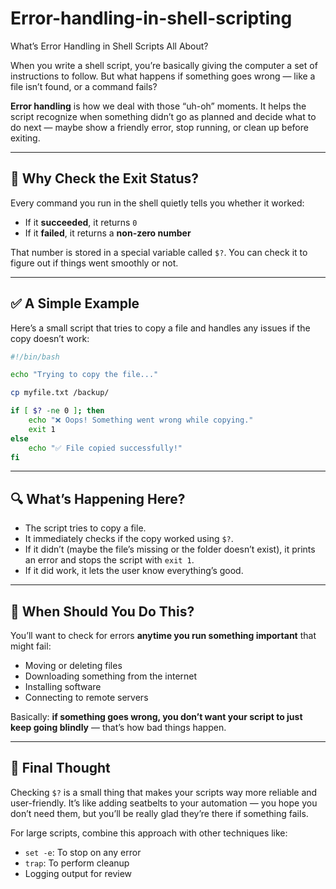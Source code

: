 # Error-handling-in-shell-scripting
What’s Error Handling in Shell Scripts All About?

When you write a shell script, you’re basically giving the computer a set of instructions to follow. But what happens if something goes wrong — like a file isn’t found, or a command fails?

**Error handling** is how we deal with those “uh-oh” moments. It helps the script recognize when something didn’t go as planned and decide what to do next — maybe show a friendly error, stop running, or clean up before exiting.

---

## 🧠 Why Check the Exit Status?

Every command you run in the shell quietly tells you whether it worked:

* If it **succeeded**, it returns `0`
* If it **failed**, it returns a **non-zero number**

That number is stored in a special variable called `$?`. You can check it to figure out if things went smoothly or not.

---

## ✅ A Simple Example

Here’s a small script that tries to copy a file and handles any issues if the copy doesn’t work:

```bash
#!/bin/bash

echo "Trying to copy the file..."

cp myfile.txt /backup/

if [ $? -ne 0 ]; then
    echo "❌ Oops! Something went wrong while copying."
    exit 1
else
    echo "✅ File copied successfully!"
fi
```

---

## 🔍 What’s Happening Here?

* The script tries to copy a file.
* It immediately checks if the copy worked using `$?`.
* If it didn’t (maybe the file’s missing or the folder doesn’t exist), it prints an error and stops the script with `exit 1`.
* If it did work, it lets the user know everything’s good.

---

## 🧭 When Should You Do This?

You’ll want to check for errors **anytime you run something important** that might fail:

* Moving or deleting files
* Downloading something from the internet
* Installing software
* Connecting to remote servers

Basically: **if something goes wrong, you don’t want your script to just keep going blindly** — that’s how bad things happen.

---

## 👋 Final Thought

Checking `$?` is a small thing that makes your scripts way more reliable and user-friendly. It’s like adding seatbelts to your automation — you hope you don’t need them, but you’ll be really glad they’re there if something fails.


For large scripts, combine this approach with other techniques like:

* `set -e`: To stop on any error
* `trap`: To perform cleanup
* Logging output for review


